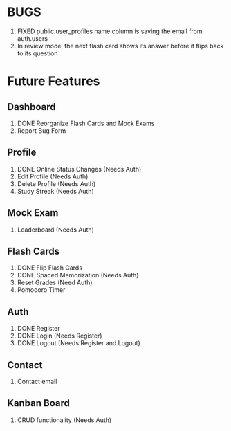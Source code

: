 # BUGS

1. FIXED public.user_profiles name column is saving the email from auth.users
2. In review mode, the next flash card shows its answer before it flips back to its question

# Future Features

## Dashboard

1. DONE Reorganize Flash Cards and Mock Exams
2. Report Bug Form

## Profile

1. DONE Online Status Changes (Needs Auth)
2. Edit Profile (Needs Auth)
3. Delete Profile (Needs Auth)
4. Study Streak (Needs Auth)

## Mock Exam

1. Leaderboard (Needs Auth)

## Flash Cards

1. DONE Flip Flash Cards
2. DONE Spaced Memorization (Needs Auth)
3. Reset Grades (Need Auth)
4. Pomodoro Timer

## Auth

1. DONE Register
2. DONE Login (Needs Register)
3. DONE Logout (Needs Register and Logout)

## Contact

1. Contact email

## Kanban Board

1. CRUD functionality (Needs Auth)

